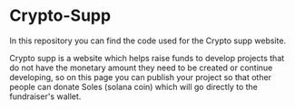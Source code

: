 # Crypto-Supp

In this repository you can find the code used for the Crypto supp website.

Crypto supp is a website which helps raise funds to develop projects that do not have the monetary amount they need to be created or continue developing, so on this page you can publish your project so that other people can donate Soles (solana coin) which will go directly to the fundraiser's wallet.
